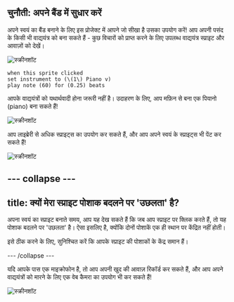 ## चुनौती: अपने बैंड में सुधार करें 

अपने स्वयं का बैंड बनाने के लिए इस प्रोजेक्ट में आपने जो सीखा है उसका उपयोग करें! आप अपनी पसंद के किसी भी वाद्ययंत्र को बना सकते हैं - कुछ विचारों को प्राप्त करने के लिए उपलब्ध वाद्ययंत्र स्प्राइट और आवाज़ों को देखें।

![स्क्रीनशॉट](images/band-ideas-sounds.png)

```blocks3
when this sprite clicked
set instrument to (\(1\) Piano v)
play note (60) for (0.25) beats
```

आपके वाद्ययंत्रों को यथार्थवादी होना जरूरी नहीं है। उदाहरण के लिए, आप मफ़िन से बना एक पियानो (piano) बना सकते हैं!

![स्क्रीनशॉट](images/band-piano.png)

आप लाइब्रेरी से अधिक स्प्राइट्स का उपयोग कर सकते हैं, और आप अपने स्वयं के स्प्राइट्स भी पेंट कर सकते हैं!

![स्क्रीनशॉट](images/band-draw.png)

## \--- collapse \---

## title: क्यों मेरा स्प्राइट पोशाक बदलने पर 'उछलता' है?

अपना स्वयं का स्प्राइट बनाते समय, आप यह देख सकते हैं कि जब आप स्प्राइट पर क्लिक करते हैं, तो यह पोशाक बदलने पर 'उछलता' है। ऐसा इसलिए है, क्योंकि दोनों पोशाकें एक ही स्थान पर केंद्रित नहीं होती।

इसे ठीक करने के लिए, सुनिश्चित करें कि आपके स्प्राइट की पोशाकों के केंद्र समान हैं।

\--- /collapse \---

यदि आपके पास एक माइक्रोफोन है, तो आप अपनी खुद की आवाज़ रिकॉर्ड कर सकते हैं, और आप अपने वाद्ययंत्रों को मारने के लिए एक वेब कैमरा का उपयोग भी कर सकते हैं!

![स्क्रीनशॉट](images/band-io.png)